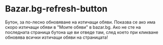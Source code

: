 # Bazar.bg-refresh-button
Бутон, за по-лесно обновяване на изтичащи обяви. Показва се ако има скоро изтичащи обяви в "Моите обяви" в bazar.bg.
Ако не сте на последната страница бутона ще ви отведе там, след което при кликване обновява всички изтичащи обяви на страницата!
